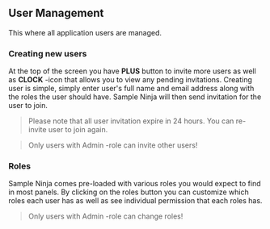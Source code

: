 ## User Management
This where all application users are managed. 

### Creating new users
At the top of the screen you have **PLUS** button to invite more users as well as **CLOCK** -icon that allows you to view any pending invitations. Creating user is simple, simply enter user's full name and email address along with the roles the user should have. Sample Ninja will then send invitation for the user to join.

> Please note that all user invitation expire in 24 hours. You can re-invite user to join again.

> Only users with Admin -role can invite other users!

### Roles
Sample Ninja comes pre-loaded with various roles you would expect to find in most panels. By clicking on the roles button you can customize which roles each user has as well as see individual permission that each roles has.

> Only users with Admin -role can change roles!
